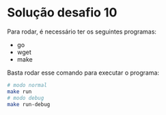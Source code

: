 # Solução desafio 10

Para rodar, é necessário ter os seguintes programas:

* go
* wget
* make

Basta rodar esse comando para executar o programa:

```bash
# modo normal
make run
# modo debug
make run-debug
```
